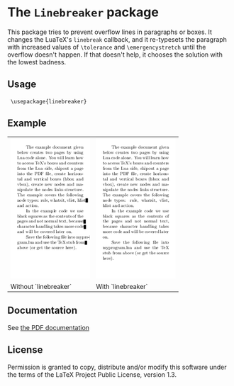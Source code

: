 # The `Linebreaker` package

This package tries to prevent overflow lines in paragraphs or boxes.
It changes the LuaTeX's `linebreak` callback, and it re-typesets the paragraph 
with increased values of `\tolerance` and `\emergencystretch`
until the overflow doesn't happen. If that doesn't help, it chooses the solution
with the lowest badness.


## Usage


     \usepackage{linebreaker}


## Example

<table>
<tr>
<td><img src="plain.png" /></td>
<td><img src="plain-linebreak.png" /></td>
</tr>
<tr><td>Without `linebreaker`</td><td>With `linebreaker`</td></tr>
</table>

## Documentation 

See [the PDF documentation](https://github.com/michal-h21/linebreaker/blob/master/linebreaker-doc.pdf)

## License

Permission is granted to copy, distribute and/or modify this software
under the terms of the LaTeX Project Public License, version 1.3.

